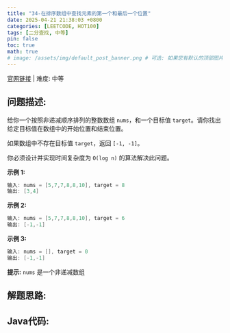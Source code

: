 ```yaml
---
title: "34-在排序数组中查找元素的第一个和最后一个位置"
date: 2025-04-21 21:38:03 +0800
categories: [LEETCODE, HOT100]
tags: [二分查找, 中等]
pin: false
toc: true
math: true
# image: /assets/img/default_post_banner.png # 可选: 如果您有默认的顶部图片，取消注释并修改路径
---
```


[官网链接](https://leetcode.cn/problems/find-first-and-last-position-of-element-in-sorted-array/) \| 难度: 中等

## 问题描述: 

给你一个按照非递减顺序排列的整数数组 `nums`，和一个目标值 `target`。请你找出给定目标值在数组中的开始位置和结束位置。

如果数组中不存在目标值 `target`，返回 `[-1, -1]`。

你必须设计并实现时间复杂度为 `O(log n)` 的算法解决此问题。

 **示例 1:**

```java
输入: nums = [5,7,7,8,8,10], target = 8
输出: [3,4]
```

**示例 2:**

```java
输入: nums = [5,7,7,8,8,10], target = 6
输出: [-1,-1]
```

**示例 3:**

```java
输入: nums = [], target = 0
输出: [-1,-1]
```

**提示:** `nums` 是一个非递减数组

## 解题思路: 



## Java代码: 
